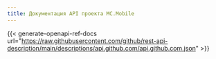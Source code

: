 ```yaml
---
title: Документация API проекта MC.Mobile
---
```


{{< generate-openapi-ref-docs url="https://raw.githubusercontent.com/github/rest-api-description/main/descriptions/api.github.com/api.github.com.json" >}}